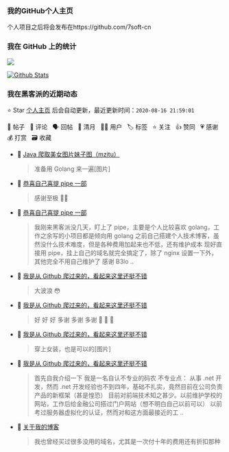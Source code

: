 ### 我的GitHub个人主页


个人项目之后将会发布在https://github.com/7soft-cn

### 我在 GitHub 上的统计

<a title="Hits" target="_blank" href="https://github.com/ehkang/ehkang"><img src="https://hits.b3log.org/88250/88250.svg"></a>

[![Github Stats](https://github-readme-stats.vercel.app/api?username=ehkang&show_icons=true)](https://github.com/ehkang)

<!--events start -->

### 我在黑客派的近期动态

⭐️ Star [个人主页](https://github.com/ehkang/ehkang) 后会自动更新，最近更新时间：`2020-08-16 21:59:01`

📝 帖子 &nbsp; 💬 评论 &nbsp; 🗣 回帖 &nbsp; 🌙 清月 &nbsp; 👨‍💻 用户 &nbsp; 🏷️ 标签 &nbsp; ⭐️ 关注 &nbsp; 👍 赞同 &nbsp; 💗 感谢 &nbsp; 💰 打赏 &nbsp; 🗃 收藏

* 💬 [Java 爬取美女图片妹子图（mzitu）](https://hacpai.com/article/1597458193176/comment/1597586213688#comments)

  > 准备用 Golang 来一遍[图片]
* 💬 [恭喜自己喜提 pipe 一部](https://hacpai.com/article/1595707212624/comment/1595832019639#comments)

  > 感谢至极 🙏🙏
* 📝 [恭喜自己喜提 pipe 一部](https://hacpai.com/article/1595707212624)

  > 我刚来黑客派没几天，盯上了 pipe，主要是个人比较喜欢 golang，工作之余写的小项目都是倾向用 golang 之前自己搭建个人技术博客，虽然没什么技术难度，但是各种费用加起来也不低，还有维护成本 现好直接用 pipe，挂上自己的域名就完全搞定了，除了 nginx 设置一下外，其他完全不用自己维护了 感谢 B3lo ..
* 💬 [我是从 Github 爬过来的，看起来这里还挺不错](https://hacpai.com/article/1595418131924/comment/1595422370086#comments)

  > 大波浪 😳
* 💬 [我是从 Github 爬过来的，看起来这里还挺不错](https://hacpai.com/article/1595418131924/comment/1595422212976#comments)

  > 好 好 好 多谢 多谢 多谢 🙏 🙏 🙏
* 💬 [我是从 Github 爬过来的，看起来这里还挺不错](https://hacpai.com/article/1595418131924/comment/1595419114013#comments)

  > 穿上女装，也是可以的[图片]
* 📝 [我是从 Github 爬过来的，看起来这里还挺不错](https://hacpai.com/article/1595418131924)

  > 首先自我介绍一下 我是一名自认不专业的码农 不专业点： 从事 .net 开发，然而 .net 开发经验也不到四年，基础不扎实，竟然目前在公司负责产品的新框架（甚是惶恐） 目前对前端技术知之甚少。以前维护学校的网站，工作后给金融公司搭过门户网站（想不明白自己以前可以） 以前考过服务器虚拟化的认证，然而对和这方面最接近的工 ..
* 💬 [关于我的博客](https://hacpai.com/article/1594883099484/comment/1595073364690#comments)

  > 我也曾经买过很多没用的域名，尤其是一次付十年的费用还有折扣那种


<!--events end -->
